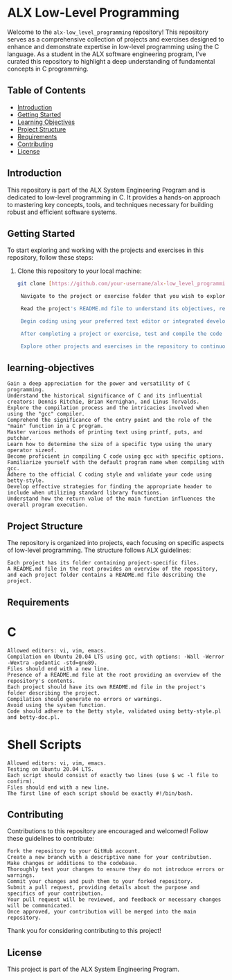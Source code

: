 # ALX Low-Level Programming

Welcome to the `alx-low_level_programming` repository! This repository serves as a comprehensive collection of projects and exercises designed to enhance and demonstrate expertise in low-level programming using the C language. As a student in the ALX software engineering program, I've curated this repository to highlight a deep understanding of fundamental concepts in C programming.

## Table of Contents

- [Introduction](#introduction)
- [Getting Started](#getting-started)
- [Learning Objectives](#learning-objectives)
- [Project Structure](#project-structure)
- [Requirements](#requirements)
- [Contributing](#contributing)
- [License](#license)

## Introduction

This repository is part of the ALX System Engineering Program and is dedicated to low-level programming in C. It provides a hands-on approach to mastering key concepts, tools, and techniques necessary for building robust and efficient software systems.

## Getting Started

To start exploring and working with the projects and exercises in this repository, follow these steps:

1. Clone this repository to your local machine:
   ```bash
   git clone [https://github.com/your-username/alx-low_level_programming.git](https://github.com/Habib1001-m/alx-low_level_programming)

    Navigate to the project or exercise folder that you wish to explore.

    Read the project's README.md file to understand its objectives, requirements, and any additional instructions.

    Begin coding using your preferred text editor or integrated development environment (IDE).

    After completing a project or exercise, test and compile the code following the provided instructions.

    Explore other projects and exercises in the repository to continuously enhance your C programming skills.

## learning-objectives

    Gain a deep appreciation for the power and versatility of C programming.
    Understand the historical significance of C and its influential creators: Dennis Ritchie, Brian Kernighan, and Linus Torvalds.
    Explore the compilation process and the intricacies involved when using the "gcc" compiler.
    Comprehend the significance of the entry point and the role of the "main" function in a C program.
    Master various methods of printing text using printf, puts, and putchar.
    Learn how to determine the size of a specific type using the unary operator sizeof.
    Become proficient in compiling C code using gcc with specific options.
    Familiarize yourself with the default program name when compiling with gcc.
    Adhere to the official C coding style and validate your code using betty-style.
    Develop effective strategies for finding the appropriate header to include when utilizing standard library functions.
    Understand how the return value of the main function influences the overall program execution.

## Project Structure

The repository is organized into projects, each focusing on specific aspects of low-level programming. The structure follows ALX guidelines:

    Each project has its folder containing project-specific files.
    A README.md file in the root provides an overview of the repository, and each project folder contains a README.md file describing the project.

## Requirements
# C

    Allowed editors: vi, vim, emacs.
    Compilation on Ubuntu 20.04 LTS using gcc, with options: -Wall -Werror -Wextra -pedantic -std=gnu89.
    Files should end with a new line.
    Presence of a README.md file at the root providing an overview of the repository's contents.
    Each project should have its own README.md file in the project's folder describing the project.
    Compilation should generate no errors or warnings.
    Avoid using the system function.
    Code should adhere to the Betty style, validated using betty-style.pl and betty-doc.pl.

# Shell Scripts

    Allowed editors: vi, vim, emacs.
    Testing on Ubuntu 20.04 LTS.
    Each script should consist of exactly two lines (use $ wc -l file to confirm).
    Files should end with a new line.
    The first line of each script should be exactly #!/bin/bash.

## Contributing

Contributions to this repository are encouraged and welcomed! Follow these guidelines to contribute:

    Fork the repository to your GitHub account.
    Create a new branch with a descriptive name for your contribution.
    Make changes or additions to the codebase.
    Thoroughly test your changes to ensure they do not introduce errors or warnings.
    Commit your changes and push them to your forked repository.
    Submit a pull request, providing details about the purpose and specifics of your contribution.
    Your pull request will be reviewed, and feedback or necessary changes will be communicated.
    Once approved, your contribution will be merged into the main repository.

Thank you for considering contributing to this project!

## License
This project is part of the ALX System Engineering Program.
